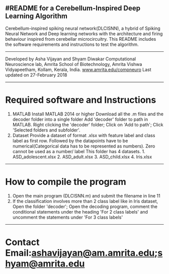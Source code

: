 #README for a Cerebellum-Inspired Deep Learning Algorithm
---------------------------------------------------------
Cerebellum-inspired spiking neural network(DLCISNN), a hybrid of Spiking Neural Network and Deep learning networks with the architecture and firing behaviour inspired from cerebellar microcircuitry. This README includes the software requirements and instructions to test the algorithm.

---------------------------------------------------------
Developed by Asha Vijayan and Shyam Diwakar
Computational Neuroscience lab, Amrita School of Biotechnology, Amrita Vishwa Vidyapeetham, Kollam, Kerala, India.
www.amrita.edu/compneuro
Last updated on 27-February 2018

---------------------------------------------------------

# Required software and Instructions
1. MATLAB
	Install MATLAB 2014 or higher
	Download all the .m files and the decoder folder into a single folder
	Add 'decoder' folder to path in MATLAB. 
		Right clicking the 'decoder' folder; 
		Click on 'Add to path'; 
		Click 'Selected folders and subfolder'.
2. Dataset
	Provide a dataset of format .xlsx with feature label and class label as first row.
	Followed by the datapoints have to be numerical(Categorical data has to be represented as numbers). 	Zero cannot be used as a number/ label
	This folder has 4 datasets.
		1. ASD_adolescent.xlsx
		2. ASD_adult.xlsx
		3. ASD_child.xlsx
		4. Iris.xlsx

---------------------------------------------------------
# How to compile the program

1. Open the main program (DLCISNN.m) and submit the filename in line 11
2. If the classification involves more than 2 class label like in Iris dataset, Open the folder 'decoder'; Open the decoding program, comment the conditional statements under the heading 'For 2 class labels' and uncomment the statements under 'For 3 class labels'

---------------------------------------------------------

# Contact Email:ashavijayan@am.amrita.edu;shyam@amrita.edu





 







